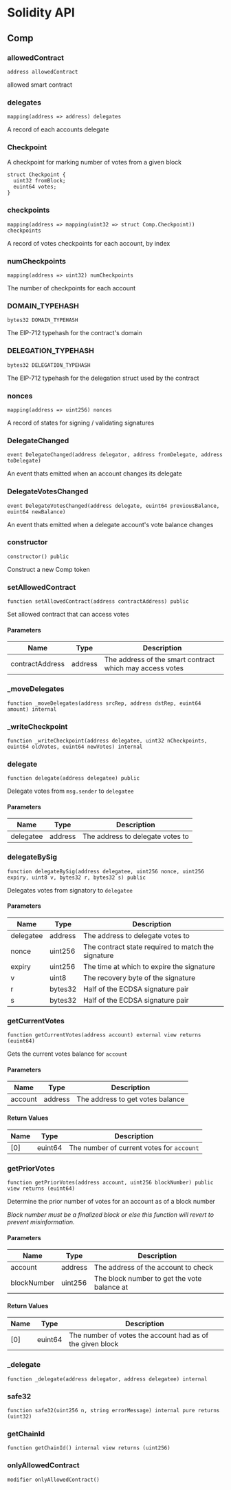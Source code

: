# Solidity API

## Comp

### allowedContract

```solidity
address allowedContract
```

allowed smart contract

### delegates

```solidity
mapping(address => address) delegates
```

A record of each accounts delegate

### Checkpoint

A checkpoint for marking number of votes from a given block

```solidity
struct Checkpoint {
  uint32 fromBlock;
  euint64 votes;
}
```

### checkpoints

```solidity
mapping(address => mapping(uint32 => struct Comp.Checkpoint)) checkpoints
```

A record of votes checkpoints for each account, by index

### numCheckpoints

```solidity
mapping(address => uint32) numCheckpoints
```

The number of checkpoints for each account

### DOMAIN_TYPEHASH

```solidity
bytes32 DOMAIN_TYPEHASH
```

The EIP-712 typehash for the contract's domain

### DELEGATION_TYPEHASH

```solidity
bytes32 DELEGATION_TYPEHASH
```

The EIP-712 typehash for the delegation struct used by the contract

### nonces

```solidity
mapping(address => uint256) nonces
```

A record of states for signing / validating signatures

### DelegateChanged

```solidity
event DelegateChanged(address delegator, address fromDelegate, address toDelegate)
```

An event thats emitted when an account changes its delegate

### DelegateVotesChanged

```solidity
event DelegateVotesChanged(address delegate, euint64 previousBalance, euint64 newBalance)
```

An event thats emitted when a delegate account's vote balance changes

### constructor

```solidity
constructor() public
```

Construct a new Comp token

### setAllowedContract

```solidity
function setAllowedContract(address contractAddress) public
```

Set allowed contract that can access votes

#### Parameters

| Name            | Type    | Description                                              |
| --------------- | ------- | -------------------------------------------------------- |
| contractAddress | address | The address of the smart contract which may access votes |

### \_moveDelegates

```solidity
function _moveDelegates(address srcRep, address dstRep, euint64 amount) internal
```

### \_writeCheckpoint

```solidity
function _writeCheckpoint(address delegatee, uint32 nCheckpoints, euint64 oldVotes, euint64 newVotes) internal
```

### delegate

```solidity
function delegate(address delegatee) public
```

Delegate votes from `msg.sender` to `delegatee`

#### Parameters

| Name      | Type    | Description                      |
| --------- | ------- | -------------------------------- |
| delegatee | address | The address to delegate votes to |

### delegateBySig

```solidity
function delegateBySig(address delegatee, uint256 nonce, uint256 expiry, uint8 v, bytes32 r, bytes32 s) public
```

Delegates votes from signatory to `delegatee`

#### Parameters

| Name      | Type    | Description                                        |
| --------- | ------- | -------------------------------------------------- |
| delegatee | address | The address to delegate votes to                   |
| nonce     | uint256 | The contract state required to match the signature |
| expiry    | uint256 | The time at which to expire the signature          |
| v         | uint8   | The recovery byte of the signature                 |
| r         | bytes32 | Half of the ECDSA signature pair                   |
| s         | bytes32 | Half of the ECDSA signature pair                   |

### getCurrentVotes

```solidity
function getCurrentVotes(address account) external view returns (euint64)
```

Gets the current votes balance for `account`

#### Parameters

| Name    | Type    | Description                      |
| ------- | ------- | -------------------------------- |
| account | address | The address to get votes balance |

#### Return Values

| Name | Type    | Description                               |
| ---- | ------- | ----------------------------------------- |
| [0]  | euint64 | The number of current votes for `account` |

### getPriorVotes

```solidity
function getPriorVotes(address account, uint256 blockNumber) public view returns (euint64)
```

Determine the prior number of votes for an account as of a block number

_Block number must be a finalized block or else this function will revert to prevent misinformation._

#### Parameters

| Name        | Type    | Description                                 |
| ----------- | ------- | ------------------------------------------- |
| account     | address | The address of the account to check         |
| blockNumber | uint256 | The block number to get the vote balance at |

#### Return Values

| Name | Type    | Description                                               |
| ---- | ------- | --------------------------------------------------------- |
| [0]  | euint64 | The number of votes the account had as of the given block |

### \_delegate

```solidity
function _delegate(address delegator, address delegatee) internal
```

### safe32

```solidity
function safe32(uint256 n, string errorMessage) internal pure returns (uint32)
```

### getChainId

```solidity
function getChainId() internal view returns (uint256)
```

### onlyAllowedContract

```solidity
modifier onlyAllowedContract()
```
